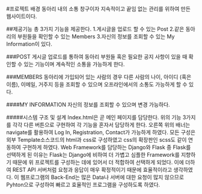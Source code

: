 #프로젝트 배경
동아리 내의 소통 창구이자 지속적이고 끝임 없는 관리를 위하여 만든 웹사이트이다.

##제공기능
총 3가지 기능을 제공한다. 
1.게시글을 업로드 할 수 있는 Post
2.같은 동아리의 부원들을 확인할 수 있는 Members
3.자신의 정보를 조회할 수 있는 My Information이 있다.
 
###POST
게시글 업로드를 통하여 동아리 부원들 혹은 필요한 공지 사항이 있을 때 확인할 수 있는 기능이며 계속적인 소통을 가능하게 한다.

###MEMBERS
동아리에 가입되어 있는 사람의 경우 다른 사람의 나이, 아이디 (혹은 이름), 이메일, 거주지 등을 조회할 수 있으며 오프라인에서의 소통도 가능하게 할 수 있다.

####MY INFORMATION
자신의 정보를 조회할 수 있으며 변경 가능하다.

#####시스템 구조 및 설계
Index.html은 곧 메인 페이지를 담당한다. 
위의 기능 3가지를 각각 다른 버튼으로 구현하여 각 기능을 혼자서 담당하게 한다. 
오른쪽 위의 배너는 navigate를 활용하여 Log In, Registration, Contact가 가능하게 하였다. 
모든 구성은 외부 Template소스코드의 html과 css로 구성하였고 css의 확장판인 scss도 같이 연동하여 구현하게 하였다. 
Web Framework를 담당하는 Django와 Flask 중 Flask를 선택하게 된 이유는 Flask는 Django에 비하여 더 가볍고 심플한 Framework를 지향하기 때문에 
위 프로젝트를 구성하는 데에 있어서 더 적합하여 선택하게 되었다. 이에 더하여 REST API 서버처럼 요청과 응답이 매우 확정적이기 때문에 효율적이라고 생각하였다.
이 웹프로그램의 Back-End는 많은 Data나 서버에 대한 요청이 많지 않으므로 Pyhton으로 구성하여 빠르고 효율적인 프로그램을 구성하도록 하였다.

